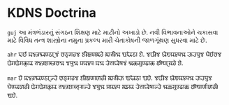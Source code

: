 # KDNS Doctrina

`guj`
આ મંત્રભંડારનું સંગઠન શિક્ષણ માટે માટીનો અખાડો છે. નવી 
વિભાવનાઓને ચકાસવા માટે વિવિધ તન્ત્ર શાસ્ત્રોના નમુના 
પ્રકલ્પ મારી ચેતાકોષની જાળગૂંથણ સુધરવા માટે છે. 

`ahr`
𑘮𑘰𑘃 𑘦𑘡𑘿𑘝𑘿𑘨𑘥𑘰𑘜𑘿𑘚𑘰𑘨𑘡𑘽 𑘭𑘒𑘿𑘐𑘙𑘡 𑘫𑘲𑘎𑘿𑘬𑘜𑘦𑘰𑘘𑘹 𑘦𑘰𑘰𑘝𑘲𑘡𑘰 𑘁𑘏𑘰𑘚𑘰 𑘫𑘹. 𑘡𑘪𑘲𑘡 𑘤𑘻𑘠𑘎𑘩𑘿𑘢𑘡𑘰 𑘓𑘰𑘓𑘢𑘳𑘡 𑘑𑘹𑘃𑘭𑘡 𑘪𑘹𑘐𑘪𑘹𑘐𑘯𑘿𑘧𑘰 𑘝𑘡𑘿𑘝𑘿𑘨𑘫𑘰𑘭𑘿𑘝𑘿𑘨𑘭𑘡𑘰 𑘡𑘦𑘳𑘡𑘰 𑘢𑘿𑘨𑘎𑘩𑘿𑘢 𑘦𑘡𑘰 𑘓𑘹𑘝𑘰𑘎𑘻𑘬𑘡𑘽 𑘕𑘰𑘯𑘐𑘳𑘜𑘿𑘛𑘰𑘯 𑘭𑘳𑘠𑘰𑘨𑘦𑘰𑘘𑘹 𑘫𑘹.
 
`mar`
𑘮𑘹 𑘦𑘡𑘿𑘝𑘿𑘨𑘥𑘰𑘜𑘿𑘚𑘰𑘨𑘗𑘿𑘓𑘹 𑘭𑘒𑘿𑘐𑘙𑘡 𑘫𑘲𑘎𑘿𑘬𑘜𑘰𑘭𑘰𑘙𑘲 𑘦𑘰𑘰𑘝𑘲𑘓𑘰 𑘁𑘏𑘰𑘚𑘰 𑘁𑘮𑘹. 𑘡𑘪𑘲𑘡 𑘤𑘻𑘠𑘎𑘩𑘿𑘢𑘡𑘰 𑘓𑘰𑘓𑘢𑘳𑘡 𑘑𑘹𑘜𑘿𑘧𑘰𑘭𑘰𑘙𑘲 𑘪𑘹𑘐𑘪𑘹𑘐𑘯𑘿𑘧𑘰 𑘝𑘡𑘿𑘝𑘿𑘨𑘫𑘰𑘭𑘿𑘝𑘿𑘨𑘰𑘗𑘿𑘓𑘹 𑘡𑘦𑘳𑘡𑘰 𑘢𑘿𑘨𑘎𑘩𑘿𑘢 𑘦𑘰𑘖𑘿𑘧𑘰 𑘓𑘹𑘝𑘰𑘎𑘻𑘬𑘰𑘗𑘿𑘓𑘹 𑘕𑘰𑘯𑘐𑘳𑘜𑘿𑘛𑘰𑘯 𑘭𑘳𑘠𑘰𑘨𑘿𑘜𑘰𑘭𑘰𑘙𑘲 𑘁𑘮𑘹.


